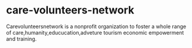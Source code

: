 # care-volunteers-network
Carevolunteersnetwork is a nonprofit organization to foster a whole range of care,humanity,educucation,adveture tourism economic empowerment and training.
